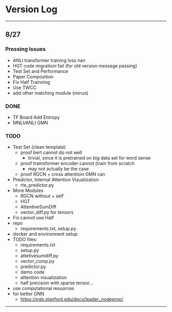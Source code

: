 # Version Log

---

## 8/27

### Pressing Issues
- ANLI transformer training loss nan
- HGT code migrationi fail (for old version message passing)
- Test Set and Performance
- Paper Composition
- Fix Half Trainning
- Use TWCC
- add other matching module (minus)

### DONE
- TF Board Add Entropy
- MNLI/ANLI GMN

### TODO
- Test Set (clean template)
    - proof bert cannot do not well
        - trivial, since it is pretrained on big data set for word sense 
    - proof tramsformer encoder cannot (train from scratch
        - may not actually be the case
    - proof RGCN + cross attentioin GMN can
- Predictor, Internal Attention Visualization
    - rte_predictor.py
- More Modules
    - RGCN without + self
    - HGT
    - AttentiveSumDiff
    - vector_diff.py for tensors
- Fix cannot use Half
- repo
    - requirements.txt, setup.py
- docker and environment setup
- TODO files:
    - requirements.txt
    - setup.py
    - attetivesumdiff.py 
    - vector_comp.py
    - predictor.py
    - demo code
    - attention visualization
    - half precision with sparse tensor...
- use computational resuorces
- for better GNN
    - https://ogb.stanford.edu/docs/leader_nodeprop/

---